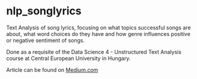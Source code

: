 # nlp_songlyrics
Text Analysis of song lyrics, focusing on what topics successful songs are about, what word choices do they have and how genre influences positive or negative sentiment of songs.

Done as a requisite of the Data Science 4 - Unstructured Text Analysis course at Central European University in Hungary.

Article can be found on [Medium.com](https://medium.com/@bencetth/text-analysis-of-successful-song-lyrics-e41a4ccb26f5?source=friends_link&sk=175e96d37e4dbcceef68cfeabc3c1bec)
